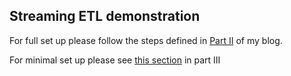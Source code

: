 ## Streaming ETL demonstration

For full set up please follow the steps defined in [Part II](https://medium.com/@Nicholas_Hurt/an-introduction-to-streaming-etl-on-azure-databricks-using-structured-streaming-databricks-delta-f0f57ac7aa67) of my blog.

For minimal set up please see [this section](https://medium.com/@Nicholas_Hurt/an-introduction-to-streaming-etl-on-azure-databricks-using-structured-streaming-databricks-delta-50cd5194435a#4458) in part III
